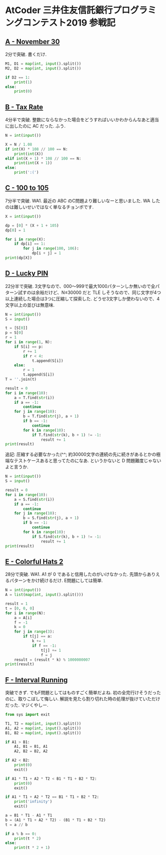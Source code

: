 # AtCoder 三井住友信託銀行プログラミングコンテスト2019 参戦記

## [A - November 30](https://atcoder.jp/contests/sumitrust2019/tasks/sumitb2019_a)

2分で突破. 書くだけ.

```python
M1, D1 = map(int, input().split())
M2, D2 = map(int, input().split())

if D2 == 1:
    print(1)
else:
    print(0)
```

## [B - Tax Rate](https://atcoder.jp/contests/sumitrust2019/tasks/sumitb2019_b)

4分半で突破. 整数にならなかった場合をどうすればいいかわからんなあと適当に出したのに AC だった. ふう.

```python
N = int(input())

X = N / 1.08
if int(X) * 108 // 100 == N:
    print(int(X))
elif int(X + 1) * 108 // 100 == N:
    print(int(X + 1))
else:
    print(':(')
```

## [C - 100 to 105](https://atcoder.jp/contests/sumitrust2019/tasks/sumitb2019_c)

7分半で突破. WA1. 最近の ABC のC問題より難しいなーと思いました. WA したのは難しいせいではなく単なるチョンボです.

```python
X = int(input())

dp = [0] * (X + 1 + 105)
dp[0] = 1

for i in range(X):
    if dp[i] == 1:
        for j in range(100, 106):
            dp[i + j] = 1
print(dp[X])
```

## [D - Lucky PIN](https://atcoder.jp/contests/sumitrust2019/tasks/sumitb2019_d)

22分半で突破. 3文字なので、000～999で最大1000パターンしか無いので全パターン試すのは余裕だけど、N≤30000 だと TLE しそうなので、同じ文字が4つ以上連続した場合は3つに圧縮して探索した. どうせ3文字しか使わないので、4文字以上の並びは無意味.

```python
N = int(input())
S = input()

t = [S[0]]
p = S[0]
r = 1
for i in range(1, N):
    if S[i] == p:
        r += 1
        if r < 4:
            t.append(S[i])
    else:
        r = 1
        t.append(S[i])
T = ''.join(t)

result = 0
for i in range(10):
    a = T.find(str(i))
    if a == -1:
        continue
    for j in range(10):
        b = T.find(str(j), a + 1)
        if b == -1:
            continue
        for k in range(10):
            if T.find(str(k), b + 1) != -1:
                result += 1
print(result)
```

追記: 圧縮する必要なかった(^^; 約30000文字の連続の先に続きがあるとかの極端なテストケースあると思ってたのになあ. というかないと D 問題難度じゃないよと言うか.

```python
N = int(input())
S = input()

result = 0
for i in range(10):
    a = S.find(str(i))
    if a == -1:
        continue
    for j in range(10):
        b = S.find(str(j), a + 1)
        if b == -1:
            continue
        for k in range(10):
            if S.find(str(k), b + 1) != -1:
                result += 1
print(result)
```

## [E - Colorful Hats 2](https://atcoder.jp/contests/sumitrust2019/tasks/sumitb2019_e)

28分で突破. WA1. A1 が 0 であると信用したのがいけなかった. 先頭からありえるパターンをかけ続けるだけ. E問題にしては簡単.

```python
N = int(input())
A = list(map(int, input().split()))

result = 1
t = [0, 0, 0]
for i in range(N):
    a = A[i]
    f = -1
    k = 0
    for j in range(3):
        if t[j] == a:
            k += 1
            if f == -1:
                t[j] += 1
                f = j
    result = (result * k) % 1000000007
print(result)
```

## [F - Interval Running](https://atcoder.jp/contests/sumitrust2019/tasks/sumitb2019_f)

突破できず. でもF問題としてはものすごく簡単だよね. 初の全完行けそうだったのに、取りこぼして悔しい. 解説を見たら割り切れた時の処理が抜けていただけだった. マジくやしー.

```python
from sys import exit

T1, T2 = map(int, input().split())
A1, A2 = map(int, input().split())
B1, B2 = map(int, input().split())

if A1 > B1:
    A1, B1 = B1, A1
    A2, B2 = B2, A2

if A2 < B2:
    print(0)
    exit()

if A1 * T1 + A2 * T2 < B1 * T1 + B2 * T2:
    print(0)
    exit()

if A1 * T1 + A2 * T2 == B1 * T1 + B2 * T2:
    print('infinity')
    exit()

a = B1 * T1 - A1 * T1
b = (A1 * T1 + A2 * T2) - (B1 * T1 + B2 * T2)
t = a // b

if a % b == 0:
    print(t * 2)
else:
    print(t * 2 + 1)
```
